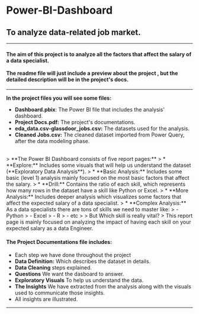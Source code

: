 # Power-BI-Dashboard
## To analyze data-related job market.
---
#### The aim of this project is to analyze all the factors that affect the salary of a data specialist.<br> <br>The readme file will just include a preview about the project , but the detailed description will be in the project's docs.
---
**In the project files you will see some files:**
- **Dashboard.pbix**: The Power BI file that includes the analysis' dashboard.
- **Project Docs.pdf:** The project's documentations.
- **eda_data.csv-glassdoor_jobs.csv:** The datasets used for the analysis.
- **Cleaned Jobs.csv:** The cleaned dataset imported from Power Query, after the data modeling phase.
<br>
> **The Power BI Dashboard consists of five report pages:**
>   *   **Explore:** Includes some visuals that will help us understand the dataset (**Exploratory Data Analysis**).    
> *  **Basic Analysis:** Includes some basic (level 1) analysis mainly focused on the most basic factors that affect the salary.
>  * **Drill:** Contains the ratio of each skill, which represents how many rows in the dataset have a skill like Python or Excel.
>   * **More Analysis:** Includes deeper analysis which visualizes some factors that affect the expected salary of a data specialist.
>   * **Complex Analysis:** As a data specialists there are tons of skills we need to master like:    
>      -  Python   
>      - Excel    
>      - R  
>      - etc
>
>       But Which skill is really vital?
>   This report page is mainly focused on analyzing the impact of having each skill on your expected salary as a data Engineer.


#### The Project Documentations file includes:
- Each step we have done throughout the project 
- **Data Definition:** Which describes the dataset in details.
- **Data Cleaning** steps explained.
- **Questions** We want the dasboard to answer.
- **Exploratory Visuals** To help us understand the data.
- **The Insights** We have extracted from the analysis along with the visuals used to communicate those insights.
- All insights are illustrated.
 
---



